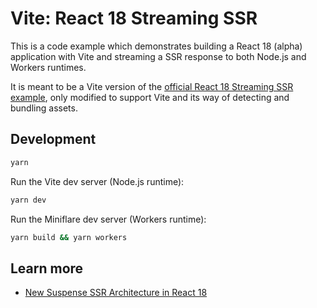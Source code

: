 # Vite: React 18 Streaming SSR

This is a code example which demonstrates building a React 18 (alpha) application with Vite and streaming a SSR response to both Node.js and Workers runtimes.

It is meant to be a Vite version of the [official React 18 Streaming SSR example](https://codesandbox.io/s/kind-sammet-j56ro), only modified to support Vite and its way of detecting and bundling assets.

## Development

```bash
yarn
```

Run the Vite dev server (Node.js runtime):

```bash
yarn dev
```

Run the Miniflare dev server (Workers runtime):

```bash
yarn build && yarn workers
```

## Learn more

- [New Suspense SSR Architecture in React 18](https://github.com/reactwg/react-18/discussions/37)
